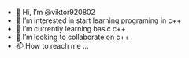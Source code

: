- 👋 Hi, I’m @viktor920802
- 👀 I’m interested in start learning programing in c++
- 🌱 I’m currently learning basic c++
- 💞️ I’m looking to collaborate on c++
- 📫 How to reach me ...

<!---
viktor920802/viktor920802 is a ✨ special ✨ repository because its `README.md` (this file) appears on your GitHub profile.
You can click the Preview link to take a look at your changes.
--->
